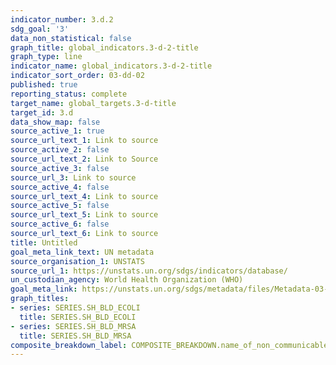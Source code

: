 ```yaml
---
indicator_number: 3.d.2
sdg_goal: '3'
data_non_statistical: false
graph_title: global_indicators.3-d-2-title
graph_type: line
indicator_name: global_indicators.3-d-2-title
indicator_sort_order: 03-dd-02
published: true
reporting_status: complete
target_name: global_targets.3-d-title
target_id: 3.d
data_show_map: false
source_active_1: true
source_url_text_1: Link to source
source_active_2: false
source_url_text_2: Link to Source
source_active_3: false
source_url_3: Link to source
source_active_4: false
source_url_text_4: Link to source
source_active_5: false
source_url_text_5: Link to source
source_active_6: false
source_url_text_6: Link to source
title: Untitled
goal_meta_link_text: UN metadata
source_organisation_1: UNSTATS
source_url_1: https://unstats.un.org/sdgs/indicators/database/
un_custodian_agency: World Health Organization (WHO)
goal_meta_link: https://unstats.un.org/sdgs/metadata/files/Metadata-03-0D-02.pdf
graph_titles:
- series: SERIES.SH_BLD_ECOLI
  title: SERIES.SH_BLD_ECOLI
- series: SERIES.SH_BLD_MRSA
  title: SERIES.SH_BLD_MRSA
composite_breakdown_label: COMPOSITE_BREAKDOWN.name_of_non_communicable_disease
---
```

